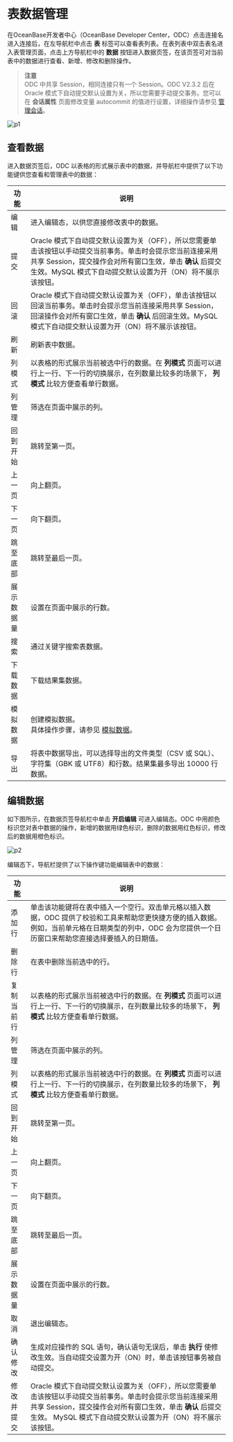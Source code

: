 表数据管理 
==========================

在OceanBase开发者中心（OceanBase Developer Center，ODC）点击连接名进入连接后，在左导航栏中点击 **表** 标签可以查看表列表。在表列表中双击表名进入表管理页面，点击上方导航栏中的 **数据** 按钮进入数据页签，在该页签可对当前表中的数据进行查看、新增、修改和删除操作。
> **注意**<br>
> ODC 中共享 Session，相同连接只有一个 Session。ODC V2.3.2 后在 Oracle 模式下自动提交默认设置为关，所以您需要手动提交事务。您可以在 **会话属性** 页面修改变量 autocommit 的值进行设置，详细操作请参见 [管理会话](../../10.web-odc-session-management.md)。

![p1](https://intranetproxy.alipay.com/skylark/lark/0/2020/png/273361/1608089003460-8dfb5b87-b6a1-45ae-92c4-d5c541d46014.png)

查看数据 
-------------------------

进入数据页签后，ODC 以表格的形式展示表中的数据，并导航栏中提供了以下功能键供您查看和管理表中的数据：

|  功能   |                                                                 说明                                                                 |
|-------|------------------------------------------------------------------------------------------------------------------------------------|
| 编辑    | 进入编辑态，以供您直接修改表中的数据。                                                                                                                |
| 提交    | Oracle 模式下自动提交默认设置为关（OFF），所以您需要单击该按钮以手动提交当前事务。单击时会提示您当前连接采用共享 Session，提交操作会对所有窗口生效，单击 **确认** 后提交生效。MySQL 模式下自动提交默认设置为开（ON）将不展示该按钮。 |
| 回滚    | Oracle 模式下自动提交默认设置为关（OFF），单击该按钮以回滚当前事务。单击时会提示您当前连接采用共享 Session，回滚操作会对所有窗口生效，单击 **确认** 后回滚生效。MySQL 模式下自动提交默认设置为开（ON）将不展示该按钮。        |
| 刷新    | 刷新表中数据。                                                                                                                            |
| 列模式   | 以表格的形式展示当前被选中行的数据。在 **列模式** 页面可以进行上一行、下一行的切换展示，在列数量比较多的场景下， **列模式** 比较方便查看单行数据。                                                    |
| 列管理   | 筛选在页面中展示的列。                                                                                                                        |
| 回到开始  | 跳转至第一页。                                                                                                                            |
| 上一页   | 向上翻页。                                                                                                                              |
| 下一页   | 向下翻页。                                                                                                                              |
| 跳至底部  | 跳转至最后一页。                                                                                                                           |
| 展示数据量 | 设置在页面中展示的行数。                                                                                                                       |
| 搜索    | 通过关键字搜索表数据。                                                                                                                        |
| 下载数据  | 下载结果集数据。                                                                                                                           |
| 模拟数据  | 创建模拟数据。<br> 具体操作步骤，请参见 [模拟数据](../../6.web-odc-use-tools/2.web-2.web-odc-data-mocking.md)。                                            |
| 导出    | 将表中数据导出，可以选择导出的文件类型（CSV 或 SQL）、字符集（GBK 或 UTF8）和行数。结果集最多导出 10000 行数据。                                                               |

编辑数据 
-------------------------

如下图所示，在数据页签导航栏中单击 **开启编辑** 可进入编辑态。ODC 中用颜色标识您对表中数据的操作，新增的数据用绿色标识，删除的数据用红色标识，修改后的数据用橙色标识。

![p2](https://intranetproxy.alipay.com/skylark/lark/0/2020/png/273361/1608089013698-25bffb62-e227-4283-8aa4-159ca82548ca.png)

编辑态下，导航栏提供了以下操作键功能编辑表中的数据：

|  功能   |                                                                         说明                                                                          |
|-------|-----------------------------------------------------------------------------------------------------------------------------------------------------|
| 添加行   | 单击该功能键将在表中插入一个空行。双击单元格以插入数据，ODC 提供了校验和工具来帮助您更快捷方便的插入数据。例如，当前单元格在日期类型的列中，ODC 会为您提供一个日历窗口来帮助您直接选择要插入的日期值。                                             |
| 删除行   | 在表中删除当前选中的行。                                                                                                                                        |
| 复制当前行 | 以表格的形式展示当前被选中行的数据。在 **列模式** 页面可以进行上一行、下一行的切换展示，在列数量比较多的场景下， **列模式** 比较方便查看单行数据。                                                                     |
| 列管理   | 筛选在页面中展示的列。                                                                                                                                         |
| 列模式   | 以表格的形式展示当前被选中行的数据。在 **列模式** 页面可以进行上一行、下一行的切换展示，在列数量比较多的场景下， **列模式** 比较方便查看单行数据。                                                                     |
| 回到开始  | 跳转至第一页。                                                                                                                                             |
| 上一页   | 向上翻页。                                                                                                                                               |
| 下一页   | 向下翻页。                                                                                                                                               |
| 跳至底部  | 跳转至最后一页。                                                                                                                                            |
| 展示数据量 | 设置在页面中展示的行数。                                                                                                                                        |
| 取消    | 退出编辑态。                                                                                                                                              |
| 确认修改  | 生成对应操作的 SQL 语句，确认语句无误后，单击 **执行** 使修改生效。当自动提交设置为开（ON）时，单击该按钮事务被自动提交。                                                                                 |
| 修改并提交 | Oracle 模式下自动提交默认设置为关（OFF），所以您需要单击该按钮以手动提交当前事务。单击时会提示您当前连接采用共享 Session，提交操作会对所有窗口生效，单击 **确认** 后提交生效。 MySQL 模式下自动提交默认设置为开（ON）将不展示该按钮。 |